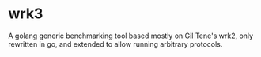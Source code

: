 # wrk3
A golang generic benchmarking tool based mostly on Gil Tene's wrk2, only rewritten in go, and extended to allow running arbitrary protocols.
